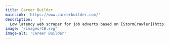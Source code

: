 ```yaml
---
title: Career Builder
mainLink: 'https://www.careerbuilder.com/'
description:   |-
  Low latency web scraper for job adverts based on [StormCrawler](http://stormcrawler.net/){:target="_blank"}.
image: "/images/CB.svg"
image-alt: 'Career Builder'
---
```


